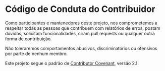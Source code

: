 # Código de Conduta do Contribuidor

Como participantes e mantenedores deste projeto, nos comprometemos a respeitar todas as pessoas que contribuem com relatórios de erros, postam dúvidas, solicitam funcionalidades, criam pull requests ou qualquer outra forma de contribuição.

Não toleraremos comportamentos abusivos, discriminatórios ou ofensivos por parte de nenhum membro.

Este projeto segue o padrão de [Contributor Covenant](https://www.contributor-covenant.org/), versão 2.1.
